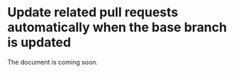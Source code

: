 # Update related pull requests automatically when the base branch is updated

The document is coming soon.
